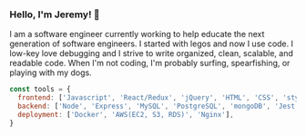 ### Hello, I'm Jeremy! 👋

I am a software engineer currently working to help educate the next generation of software engineers.
I started with legos and now I use code. I low-key love debugging and I strive to write organized, clean, scalable, and readable code. 
When I'm not coding, I'm probably surfing, spearfishing, or playing with my dogs.

```javascript
const tools = {
  frontend: ['Javascript', 'React/Redux', 'jQuery', 'HTML', 'CSS', 'styled-components'],
  backend: ['Node', 'Express', 'MySQL', 'PostgreSQL', 'mongoDB', 'Jest'],
  deployment: ['Docker', 'AWS(EC2, S3, RDS)', 'Nginx'],
}
```

